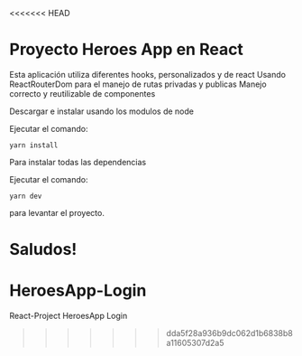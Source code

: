 <<<<<<< HEAD
# Proyecto Heroes App en React

Esta aplicación utiliza diferentes hooks, personalizados y de react
Usando ReactRouterDom para el manejo de rutas privadas y publicas
Manejo correcto y reutilizable de componentes

Descargar e instalar usando los modulos de node

Ejecutar el comando:
```
yarn install
```

Para instalar todas las dependencias

Ejecutar el comando:

```
yarn dev
```

para levantar el proyecto.

Saludos!
=======
# HeroesApp-Login
React-Project HeroesApp Login
>>>>>>> dda5f28a936b9dc062d1b6838b8a11605307d2a5
